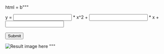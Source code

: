 html = b"""
<html>
    <body>
        <form action="">
            y = <input type="number" name="a"> * x^2
              + <input type="number" name="b"> * x
              + <input type="number" name="c"><br><br>
            <input type="submit">
        </form>
        <img src="/graph.png" alt="Result image here">
    </body>
</html>
"""